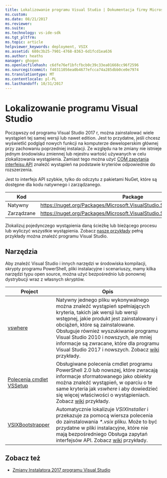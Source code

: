 ```yaml
---
title: Lokalizowanie programu Visual Studio | Dokumentacja firmy Microsoft
ms.custom: 
ms.date: 08/21/2017
ms.reviewer: 
ms.suite: 
ms.technology: vs-ide-sdk
ms.tgt_pltfrm: 
ms.topic: article
helpviewer_keywords: deployment, VSIX
ms.assetid: 680c3b25-7901-4768-8363-6d1fcd1ea636
ms.author: heaths
manager: ghogen
ms.openlocfilehash: c6dfe76ef1bfcfbcb0c39c33ea01668cc96f2596
ms.sourcegitcommit: f40311056ea0b4677efcca74a285dbb0ce0e7974
ms.translationtype: MT
ms.contentlocale: pl-PL
ms.lasthandoff: 10/31/2017
---
```

# <a name="locating-visual-studio"></a>Lokalizowanie programu Visual Studio

Począwszy od programu Visual Studio 2017 r, można zainstalować wiele wystąpień tej samej wersji lub nawet edition. Jest to przydatne, jeśli chcesz wyświetlić podgląd nowych funkcji na komputerze deweloperskim głównej przy zachowaniu poprzedniej instalacji. Ze względu na te zmiany nie istnieje jednym środowisku zmiennej lub rejestru wartość używanych w celu zlokalizowania wystąpienia. Zamiast tego można użyć [COM zapytania interfejsu API](https://msdn.microsoft.com/library/microsoft.visualstudio.setup.configuration.aspx) znaleźć wystąpień na podstawie kryteriów odpowiednie do rozszerzenia.

Jest to interfejs API szybkie, tylko do odczytu z pakietami NuGet, które są dostępne dla kodu natywnego i zarządzanego.

| Kod | Package |
| ---- | --- |
| Natywny | https://nuget.org/Packages/Microsoft.VisualStudio.Setup.Configuration.Native |
| Zarządzane | https://nuget.org/Packages/Microsoft.VisualStudio.Setup.Configuration.Interop |

Zlokalizuj pojedynczego wystąpienia daną ścieżkę lub bieżącego procesu lub wyliczyć wszystkie wystąpienia. Zobacz [nasze przykłady](https://github.com/Microsoft/vs-setup-samples) pełną przykłady można znaleźć programu Visual Studio.

## <a name="tools"></a>Narzędzia

Aby znaleźć Visual Studio i innych narzędzi w środowiska kompilacji, skrypty programu PowerShell, pliki instalacyjne i scenariuszy, mamy kilka narzędzi typu open source, można użyć bezpośrednio lub ponownej dystrybucji wraz z własnych skryptów.

| Project | Opis |
| ------- | ----------- |
| [vswhere](https://github.com/Microsoft/vswhere) | Natywny jednego pliku wykonywalnego można znaleźć wystąpień spełniających kryteria, takich jak wersji lub wersji wstępnej, jakie produkt jest zainstalowany i obciążeń, które są zainstalowane. Obsługuje również wyszukiwanie programu Visual Studio 2010 i nowszych, ale mniej informacje są zwracane, które dla programu Visual Studio 2017 i nowszych. Zobacz [wiki](https://github.com/Microsoft/vswhere/wiki) przykłady. |
| [Polecenia cmdlet VSSetup](https://github.com/Microsoft/vssetup.powershell) | Obsługiwane polecenia cmdlet programu PowerShell 2.0 lub nowszej, które zwracają informacje sformatowanego jako obiekty można znaleźć wystąpień, w oparciu o te same kryteria jak _vswhere_ i aby dowiedzieć się więcej właściwości o wystąpieniach. Zobacz [wiki](https://github.com/Microsoft/vssetup.powershell/wiki) przykłady. |
| [VSIXBootstrapper](https://github.com/Microsoft/vsixbootstrapper) | Automatycznie lokalizuje _VSIXInstaller_ i przekazuje za pomocą wiersza polecenia do zainstalowania _*.vsix_ pliku. Może to być przydatne w pliki instalacyjne, które nie mają bezpośredniego Obsługa zapytań interfejsów API. Zobacz [wiki](https://github.com/Microsoft/vsixbootstrapper/wiki) przykłady. |

## <a name="see-also"></a>Zobacz też

* [Zmiany Instalatora 2017 programu Visual Studio](https://blogs.msdn.microsoft.com/heaths/2016/09/15/changes-to-visual-studio-15-setup)
